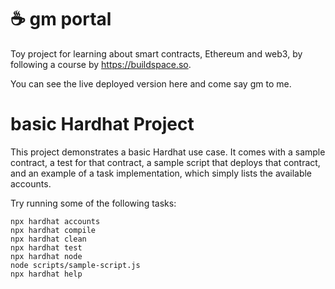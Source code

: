 # ☕️ gm portal
Toy project for learning about smart contracts, Ethereum and web3, by following a course by https://buildspace.so. 

You can see the live deployed version here and come say gm to me. 


# basic Hardhat Project
This project demonstrates a basic Hardhat use case. It comes with a sample contract, a test for that contract, a sample script that deploys that contract, and an example of a task implementation, which simply lists the available accounts.

Try running some of the following tasks:

```shell
npx hardhat accounts
npx hardhat compile
npx hardhat clean
npx hardhat test
npx hardhat node
node scripts/sample-script.js
npx hardhat help
```
